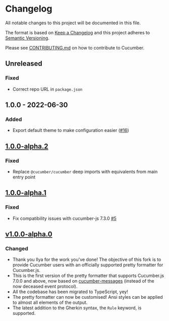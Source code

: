 # Changelog

All notable changes to this project will be documented in this file.

The format is based on [Keep a Changelog](http://keepachangelog.com/)
and this project adheres to [Semantic Versioning](http://semver.org/).

Please see [CONTRIBUTING.md](https://github.com/cucumber/cucumber/blob/master/CONTRIBUTING.md) on how to contribute to Cucumber.

## Unreleased
### Fixed
- Correct repo URL in `package.json`

## 1.0.0 - 2022-06-30
### Added
- Export default theme to make configuration easier ([#16](https://github.com/cucumber/cucumber-js-pretty-formatter/pull/16))

## [1.0.0-alpha.2]
### Fixed
- Replace `@cucumber/cucumber` deep imports with equivalents from main entry point

## [1.0.0-alpha.1]
### Fixed
- Fix compatibility issues with cucumber-js 7.3.0 [#5](https://github.com/cucumber/cucumber-pretty-formatter/pull/5)

## [v1.0.0-alpha.0]
### Changed
- Thank you Ilya for the work you've done! The objective of this fork is to provide Cucumber users with an officially supported pretty formatter for Cucumber.js.
- This is the first version of the pretty formatter that supports Cucumber.js 7.0.0 and above, now based on [cucumber-messages](https://github.com/cucumber/cucumber/tree/master/messages) (instead of the now deceased event protocol).
- All the codebase has been migrated to TypeScript, yey!
- The pretty formatter can now be customised! Ansi styles can be applied to almost all elements of the output.
- The latest addition to the Gherkin syntax, the `Rule` keyword, is supported.

[1.0.0-alpha.2]: https://github.com/cucumber/cucumber-pretty-formatter/compare/v1.0.0-alpha.1...v1.0.0-alpha.2
[1.0.0-alpha.1]: https://github.com/cucumber/cucumber-pretty-formatter/compare/v1.0.0-alpha.0...v1.0.0-alpha.1
[v1.0.0-alpha.0]: https://github.com/cucumber/cucumber-pretty-formatter/compare/03f000d68098f854b9596f812a474857df675491...v1.0.0-alpha.0
